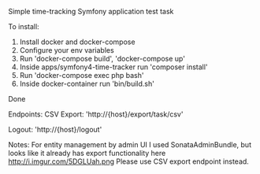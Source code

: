 Simple time-tracking Symfony application test task

To install:
1) Install docker and docker-compose
2) Configure your env variables
3) Run 'docker-compose build', 'docker-compose up'
4) Inside apps/symfony4-time-tracker run 'composer install'
5) Run 'docker-compose exec php bash'
6) Inside docker-container run 'bin/build.sh'

Done

Endpoints:
CSV Export: 'http://{host}/export/task/csv'

Logout: 'http://{host}/logout'

Notes:
For entity management by admin UI I used SonataAdminBundle, but looks like it already has export functionality here http://i.imgur.com/5DGLUah.png
Please use CSV export endpoint instead.

